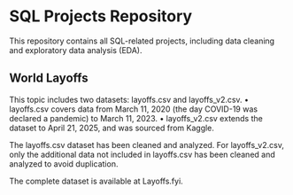 # SQL Projects Repository
This repository contains all SQL-related projects, including data cleaning and exploratory data analysis (EDA).



## World Layoffs

This topic includes two datasets: layoffs.csv and layoffs_v2.csv.
	•	layoffs.csv covers data from March 11, 2020 (the day COVID-19 was declared a pandemic) to March 11, 2023.
	•	layoffs_v2.csv extends the dataset to April 21, 2025, and was sourced from Kaggle.

The layoffs.csv dataset has been cleaned and analyzed. For layoffs_v2.csv, only the additional data not included in layoffs.csv has been cleaned and analyzed to avoid duplication.

The complete dataset is available at Layoffs.fyi.

